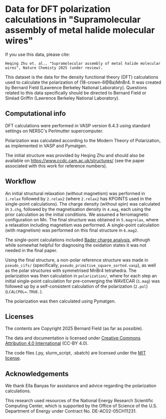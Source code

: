 # Data for DFT polarization calculations in "Supramolecular assembly of metal halide molecular wires"

If you use this data, please cite:

	Heqing Zhu et. al., "Supramolecular assembly of metal halide molecular wires", Nature Chemisty 2025 (under review).

This dataset is the data for the density functional theory (DFT) calculations used to calculate the polarization of (18-crown-6@Ba)MnBr4.
It was created by Bernard Field (Lawrence Berkeley National Laboratory).
Questions related to this data specifically should be directed to Bernard Field or Sinéad Griffin (Lawrence Berkeley National Laboratory).

## Computational info

DFT calculations were performed in VASP version 6.4.3 using standard settings on NERSC's Perlmutter supercomputer.

Polarization was calculated according to the Modern Theory of Polarization,
as implemented in VASP and Pymatgen.

The initial structure was provided by Heqing Zhu and should also be available on https://www.ccdc.cam.ac.uk/structures/ (see the paper associated with this work for reference numbers).

## Workflow

An initial structural relaxation (without magnetism) was performed in `1.relax`
followed by `2.relax2`
(where `2.relax2` has KPOINTS used in the single-point calculations).
The charge density (without spin) was calculated in `3.chg`, followed by the
magnetisation density in `4.mag`, each using the prior calculation as the
initial conditions.
We assumed a ferromagnetic configuration on Mn.
The final structure was obtained in `5.magrelax`, where a relaxation including
magnetism was performed.
A single-point calculation (with magnetism) was performed on this final structure in `6.mag2`.

The single-point calculations included
[Bader charge analysis](https://theory.cm.utexas.edu/henkelman/research/bader/),
although while somewhat helpful for diagnosing the oxidation states it was not
needed in the final paper.

Using the final structure, a non-polar reference structure was made in 
`pseudo_cifs/` (specifically, `pseudo_primitive_square_sorted.vasp`),
as well as the polar structures with symmetrised MnBr4 tetrahedra.
The polarization was then calculation in `polarization/`, where for each step an
initial single-point calculation for pre-converging the WAVECAR (`1.mag`) was
followed up by a self-consistent calculation of the polarization (`2.pol`)
(`LCALCPOL=.TRUE.`).

The polarization was then calculated using Pymatgen.

## Licenses

The contents are Copyright 2025 Bernard Field (as far as possible).

The data and documentation is licensed under
[Creative Commons Attribution 4.0 International](https://creativecommons.org/licenses/by/4.0/)
(CC-BY 4.0).

The code files (.py, slurm\_script, .sbatch) are licensed under the 
[MIT license](https://opensource.org/license/mit).

## Acknowledgements

We thank Ella Banyas for assistance and advice regarding the polarization calculations.

This research used resources of the National Energy Research Scientific
Computing Center, which is supported by the Office of Science of the U.S.
Department of Energy under Contract No. DE-AC02-05CH11231.
